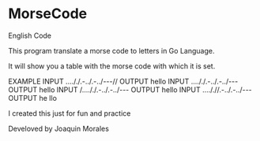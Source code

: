 # MorseCode
English Code

This program translate a morse code to letters in Go Language.

It will show you a table with the morse code with which it is set.

EXAMPLE
INPUT  ...././.-../.-../---//   OUTPUT   hello 
INPUT  ...././.-../.-../---     OUTPUT   hello 
INPUT  /...././.-../.-../---    OUTPUT   hello
INPUT  ...././/.-../.-../---    OUTPUT   he llo

I created this just for fun and practice

Develoved by Joaquin Morales 
